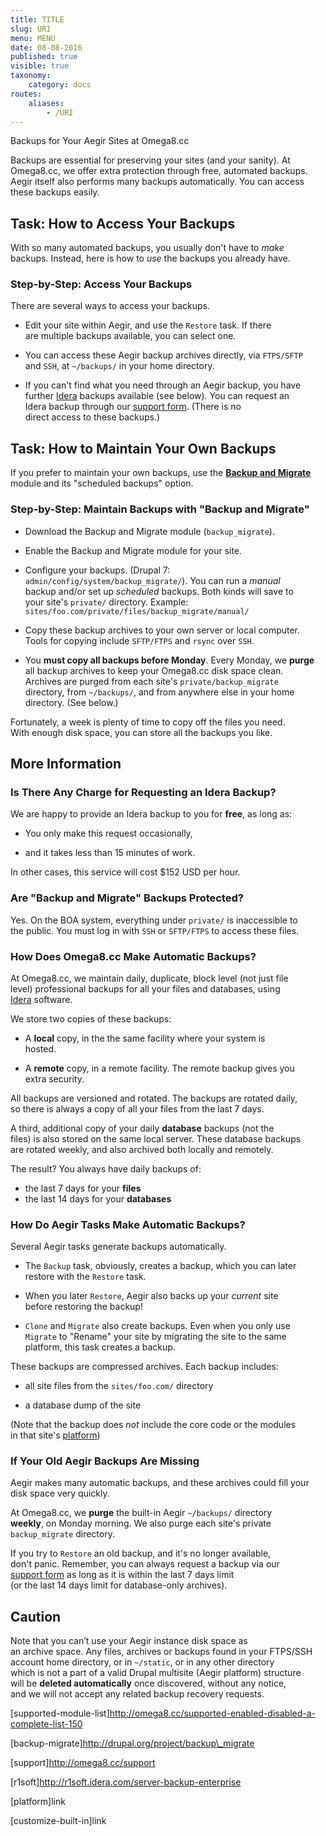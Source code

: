 ```yaml
---
title: TITLE
slug: URI
menu: MENU
date: 08-08-2016
published: true
visible: true
taxonomy:
    category: docs
routes:
    aliases:
        - /URI
---
```

Backups for Your Aegir Sites at Omega8.cc

Backups are essential for preserving your sites (and your sanity). At\
Omega8.cc, we offer extra protection through free, automated backups.\
Aegir itself also performs many backups automatically. You can access\
these backups easily.

Task: How to Access Your Backups
--------------------------------

With so many automated backups, you usually don't have to *make*\
backups. Instead, here is how to *use* the backups you already have.

### Step-by-Step: Access Your Backups

There are several ways to access your backups.

-   Edit your site within Aegir, and use the `Restore` task. If there\
    are multiple backups available, you can select one.

-   You can access these Aegir backup archives directly, via
    `FTPS/SFTP`\
    and `SSH`, at `~/backups/` in your home directory.

-   If you can't find what you need through an Aegir backup, you have\
    further [Idera](r1soft) backups available (see below). You can
    request an\
    Idera backup through our [support form](support). (There is no\
    direct access to these backups.)

Task: How to Maintain Your Own Backups
--------------------------------------

If you prefer to maintain your own backups, use the [**Backup and
Migrate**](backup-migrate)\
module and its "scheduled backups" option.

### Step-by-Step: Maintain Backups with "Backup and Migrate"

-   Download the Backup and Migrate module (`backup_migrate`).

-   Enable the Backup and Migrate module for your site.

-   Configure your backups. (Drupal 7:\
    `admin/config/system/backup_migrate/`). You can run a *manual*\
    backup and/or set up *scheduled* backups. Both kinds will save to\
    your site's `private/` directory. Example:\
    `sites/foo.com/private/files/backup_migrate/manual/`

-   Copy these backup archives to your own server or local computer.\
    Tools for copying include `SFTP/FTPS` and `rsync` over `SSH`.

-   You **must copy all backups before Monday**. Every Monday, we
    **purge**\
    all backup archives to keep your Omega8.cc disk space clean.\
    Archives are purged from each site's `private/backup_migrate`\
    directory, from `~/backups/`, and from anywhere else in your home\
    directory. (See below.)

Fortunately, a week is plenty of time to copy off the files you need.\
With enough disk space, you can store all the backups you like.

More Information
----------------

### Is There Any Charge for Requesting an Idera Backup?

We are happy to provide an Idera backup to you for **free**, as long as:

-   You only make this request occasionally,

-   and it takes less than 15 minutes of work.

In other cases, this service will cost \$152 USD per hour.

### Are "Backup and Migrate" Backups Protected?

Yes. On the BOA system, everything under `private/` is inaccessible to\
the public. You must log in with `SSH` or `SFTP/FTPS` to access these
files.

### How Does Omega8.cc Make Automatic Backups?

At Omega8.cc, we maintain daily, duplicate, block level (not just file\
level) professional backups for all your files and databases, using\
[Idera](r1soft) software.

We store two copies of these backups:

-   A **local** copy, in the the same facility where your system is\
    hosted.

-   A **remote** copy, in a remote facility. The remote backup gives
    you\
    extra security.

All backups are versioned and rotated. The backups are rotated daily,\
so there is always a copy of all your files from the last 7 days.

A third, additional copy of your daily **database** backups (not the\
files) is also stored on the same local server. These database backups\
are rotated weekly, and also archived both locally and remotely.

The result? You always have daily backups of:

-   the last 7 days for your **files**
-   the last 14 days for your **databases**

### How Do Aegir Tasks Make Automatic Backups?

Several Aegir tasks generate backups automatically.

-   The `Backup` task, obviously, creates a backup, which you can later\
    restore with the `Restore` task.

-   When you later `Restore`, Aegir also backs up your *current* site\
    before restoring the backup!

-   `Clone` and `Migrate` also create backups. Even when you only use\
    `Migrate` to "Rename" your site by migrating the site to the same\
    platform, this task creates a backup.

These backups are compressed archives. Each backup includes:

-   all site files from the `sites/foo.com/` directory

-   a database dump of the site

(Note that the backup does *not* include the core code or the modules\
in that site's [platform](platform.))

### If Your Old Aegir Backups Are Missing

Aegir makes many automatic backups, and these archives could fill your\
disk space very quickly.

At Omega8.cc, we **purge** the built-in Aegir `~/backups/` directory\
**weekly**, on Monday morning. We also purge each site's private\
`backup_migrate` directory.

If you try to `Restore` an old backup, and it's no longer available,\
don't panic. Remember, you can always request a backup via our\
[support form](support) as long as it is within the last 7 days limit\
(or the last 14 days limit for database-only archives).

Caution
-------

Note that you can’t use your Aegir instance disk space as\
an archive space. Any files, archives or backups found in your FTPS/SSH\
account home directory, or in `~/static`, or in any other directory\
which is not a part of a valid Drupal multisite (Aegir platform)
structure\
will be **deleted automatically** once discovered, without any notice,\
and we will not accept any related backup recovery requests.

\[supported-module-list\]http://omega8.cc/supported-enabled-disabled-a-complete-list-150

\[backup-migrate\]http://drupal.org/project/backup\_migrate

\[support\]http://omega8.cc/support

\[r1soft\]http://r1soft.idera.com/server-backup-enterprise

\[platform\]link

\[customize-built-in\]link
